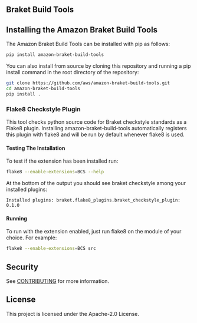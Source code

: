 ## Braket Build Tools

## Installing the Amazon Braket Build Tools

The Amazon Braket Build Tools can be installed with pip as follows:

```bash
pip install amazon-braket-build-tools
```

You can also install from source by cloning this repository and running a pip install command in the root directory of the repository:

```bash
git clone https://github.com/aws/amazon-braket-build-tools.git
cd amazon-braket-build-tools
pip install .
```

### Flake8 Checkstyle Plugin

This tool checks python source code for Braket checkstyle standards as a Flake8 plugin.
Installing amazon-braket-build-tools automatically registers this plugin with flake8 and
will be run by default whenever flake8 is used.

#### Testing The Installation
To test if the extension has been installed run:
```bash
flake8 --enable-extensions=BCS --help
```
At the bottom of the output you should see braket checkstyle among your installed plugins:
```
Installed plugins: braket.flake8_plugins.braket_checkstyle_plugin: 0.1.0
```

#### Running
To run with the extension enabled, just run flake8 on the module of your choice.
For example:
```bash
flake8 --enable-extensions=BCS src
```


## Security

See [CONTRIBUTING](CONTRIBUTING.md#security-issue-notifications) for more information.

## License

This project is licensed under the Apache-2.0 License.

